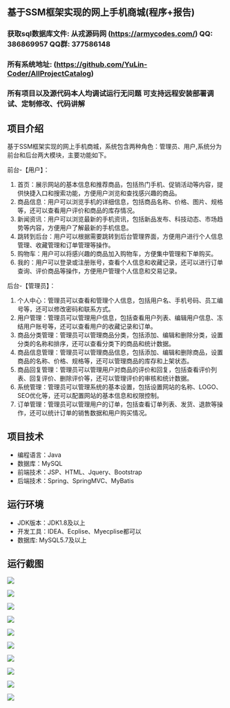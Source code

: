 ## 基于SSM框架实现的网上手机商城(程序+报告)

###  获取sql数据库文件: 从戎源码网 (https://armycodes.com/) QQ: 386869957 QQ群: 377586148
###  所有系统地址: (https://github.com/YuLin-Coder/AllProjectCatalog) 
###  所有项目以及源代码本人均调试运行无问题 可支持远程安装部署调试、定制修改、代码讲解

## 项目介绍
基于SSM框架实现的网上手机商城，系统包含两种角色：管理员、用户,系统分为前台和后台两大模块，主要功能如下。

前台-【用户】：
1. 首页：展示网站的基本信息和推荐商品，包括热门手机、促销活动等内容，提供快捷入口和搜索功能，方便用户浏览和查找感兴趣的商品。
2. 商品信息：用户可以浏览手机的详细信息，包括商品名称、价格、图片、规格等，还可以查看用户评价和商品的库存情况。
3. 新闻资讯：用户可以浏览最新的手机资讯，包括新品发布、科技动态、市场趋势等内容，方便用户了解最新的手机信息。
4. 跳转到后台：用户可以根据需要跳转到后台管理界面，方便用户进行个人信息管理、收藏管理和订单管理等操作。
5. 购物车：用户可以将感兴趣的商品加入购物车，方便集中管理和下单购买。
6. 我的：用户可以登录或注册账号，查看个人信息和收藏记录，还可以进行订单查询、评价商品等操作，方便用户管理个人信息和交易记录。

后台-【管理员】：
1. 个人中心：管理员可以查看和管理个人信息，包括用户名、手机号码、员工编号等，还可以修改密码和联系方式。
2. 用户管理：管理员可以管理用户信息，包括查看用户列表、编辑用户信息、冻结用户账号等，还可以查看用户的收藏记录和订单。
3. 商品分类管理：管理员可以管理商品分类，包括添加、编辑和删除分类，设置分类的名称和排序，还可以查看分类下的商品和统计数据。
4. 商品信息管理：管理员可以管理商品信息，包括添加、编辑和删除商品，设置商品的名称、价格、规格等，还可以管理商品的库存和上架状态。
5. 商品回复管理：管理员可以管理用户对商品的评价和回复，包括查看评价列表、回复评价、删除评价等，还可以管理评价的审核和统计数据。
6. 系统管理：管理员可以管理系统的基本设置，包括设置网站的名称、LOGO、SEO优化等，还可以配置网站的基本信息和权限控制。
7. 订单管理：管理员可以管理用户的订单，包括查看订单列表、发货、退款等操作，还可以统计订单的销售数据和用户购买情况。

## 项目技术
- 编程语言：Java
- 数据库：MySQL
- 前端技术：JSP、HTML、Jquery、Bootstrap
- 后端技术：Spring、SpringMVC、MyBatis

## 运行环境
- JDK版本：JDK1.8及以上
- 开发工具：IDEA、Ecplise、Myecplise都可以
- 数据库: MySQL5.7及以上

## 运行截图
![](screenshot/1.png)

![](screenshot/2.png)

![](screenshot/3.png)

![](screenshot/4.png)

![](screenshot/5.png)

![](screenshot/6.png)

![](screenshot/7.png)

![](screenshot/8.png)

![](screenshot/9.png)

![](screenshot/10.png)